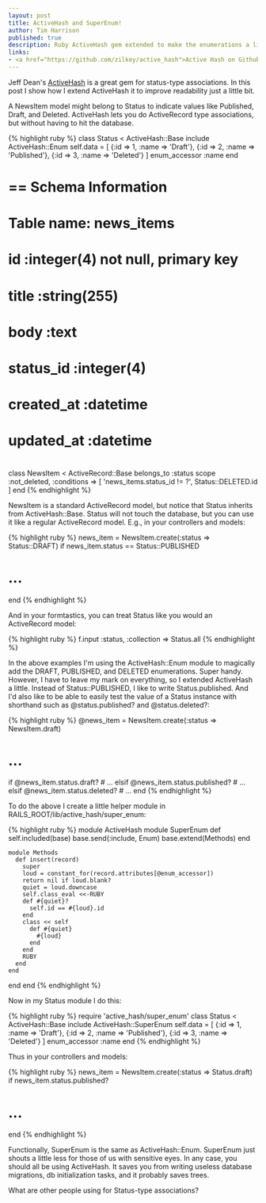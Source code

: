```yaml
---
layout: post
title: ActiveHash and SuperEnum!
author: Tim Harrison
published: true
description: Ruby ActiveHash gem extended to make the enumerations a little more readable.
links:
- <a href="https://github.com/zilkey/active_hash">Active Hash on Github</a>
---
```


Jeff Dean's <a href="https://github.com/zilkey/active_hash">ActiveHash</a> is a great gem for status-type associations.  In this post I show how I extend ActiveHash it to improve readability just a little bit.

A NewsItem model might belong to Status to indicate values like Published, Draft, and Deleted.  ActiveHash lets you do ActiveRecord type associations, but without having to hit the database.

{% highlight ruby %}
class Status < ActiveHash::Base
  include ActiveHash::Enum
  self.data = [
    {:id => 1, :name => 'Draft'},
    {:id => 2, :name => 'Published'},
    {:id => 3, :name => 'Deleted'}
  ]
  enum_accessor :name
end

# == Schema Information
#
# Table name: news_items
#
#  id         :integer(4)      not null, primary key
#  title      :string(255)
#  body       :text
#  status_id  :integer(4)
#  created_at :datetime
#  updated_at :datetime
#
class NewsItem < ActiveRecord::Base
  belongs_to :status
  scope :not_deleted, 
        :conditions => [ 'news_items.status_id != ?', 
                         Status::DELETED.id ]
end
{% endhighlight %}

NewsItem is a standard ActiveRecord model, but notice that Status inherits from ActiveHash::Base.  Status will not touch the database, but you can use it like a regular ActiveRecord model.  E.g., in your controllers and models:

{% highlight ruby %}
news_item = NewsItem.create(:status => Status::DRAFT)
if news_item.status == Status::PUBLISHED
  # ...
end
{% endhighlight %}

And in your formtastics, you can treat Status like you would an ActiveRecord model:

{% highlight ruby %}
  f.input :status, :collection => Status.all
{% endhighlight %}

In the above examples I'm using the ActiveHash::Enum module to magically add the DRAFT, PUBLISHED, and DELETED enumerations.  Super handy.  However, I have to leave my mark on everything, so I extended ActiveHash a little.  Instead of Status::PUBLISHED, I like to write Status.published.  And I'd also like to be able to easily test the value of a Status instance with shorthand such as @status.published? and @status.deleted?:

{% highlight ruby %}
  @news_item = NewsItem.create(:status => NewsItem.draft)
  # ...
  if @news_item.status.draft?
    # ...
  elsif @news_item.status.published?
    # ...
  elsif @news_item.status.deleted?
    # ...
  end
{% endhighlight %}

To do the above I create a little helper module in RAILS_ROOT/lib/active_hash/super_enum:

{% highlight ruby %}
module ActiveHash
  module SuperEnum
    def self.included(base)
      base.send(:include, Enum)
      base.extend(Methods)
    end

    module Methods
      def insert(record)
        super
        loud = constant_for(record.attributes[@enum_accessor])
        return nil if loud.blank?
        quiet = loud.downcase
        self.class_eval <<-RUBY
        def #{quiet}?
          self.id == #{loud}.id
        end
        class << self
          def #{quiet}
            #{loud}
          end
        end
        RUBY
      end
    end
  end
end
{% endhighlight %}

Now in my Status module I do this:

{% highlight ruby %}
require 'active_hash/super_enum'
class Status < ActiveHash::Base
  include ActiveHash::SuperEnum
  self.data = [
    {:id => 1, :name => 'Draft'},
    {:id => 2, :name => 'Published'},
    {:id => 3, :name => 'Deleted'}
  ]
  enum_accessor :name
end
{% endhighlight %}

Thus in your controllers and models:

{% highlight ruby %}
news_item = NewsItem.create(:status => Status.draft)
if news_item.status.published?
  # ...
end
{% endhighlight %}

Functionally, SuperEnum is the same as ActiveHash::Enum.  SuperEnum just shouts a little less for those of us with sensitive eyes.  In any case, you should all be using ActiveHash.  It saves you from writing useless database migrations, db initialization tasks, and it probably saves trees.

What are other people using for Status-type associations?